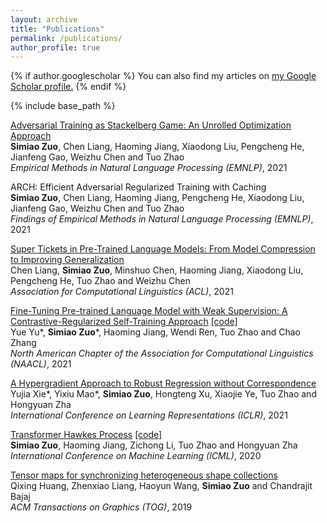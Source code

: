 ```yaml
---
layout: archive
title: "Publications"
permalink: /publications/
author_profile: true
---
```


{% if author.googlescholar %}
  You can also find my articles on <u><a href="{{author.googlescholar}}">my Google Scholar profile</a>.</u>
{% endif %}

{% include base_path %}

[Adversarial Training as Stackelberg Game: An Unrolled Optimization Approach](http://arxiv.org/abs/2104.04886) <br>
**Simiao Zuo**, Chen Liang, Haoming Jiang, Xiaodong Liu, Pengcheng He, Jianfeng Gao, Weizhu Chen and Tuo Zhao <br>
*Empirical Methods in Natural Language Processing (EMNLP)*, 2021

ARCH: Efficient Adversarial Regularized Training with Caching <br>
**Simiao Zuo**, Chen Liang, Haoming Jiang, Pengcheng He, Xiaodong Liu, Jianfeng Gao, Weizhu Chen and Tuo Zhao <br>
*Findings of Empirical Methods in Natural Language Processing (EMNLP)*, 2021

[Super Tickets in Pre-Trained Language Models: From Model Compression to Improving Generalization]() <br>
Chen Liang, **Simiao Zuo**, Minshuo Chen, Haoming Jiang, Xiaodong Liu, Pengcheng He, Tuo Zhao and Weizhu Chen <br>
*Association for Computational Linguistics (ACL)*, 2021

[Fine-Tuning Pre-trained Language Model with Weak Supervision: A Contrastive-Regularized Self-Training Approach](https://arxiv.org/abs/2010.07835) [[code]](https://github.com/yueyu1030/COSINE) <br>
Yue Yu\*, **Simiao Zuo**\*, Haoming Jiang, Wendi Ren, Tuo Zhao and Chao Zhang <br>
*North American Chapter of the Association for Computational Linguistics (NAACL)*, 2021

[A Hypergradient Approach to Robust Regression without Correspondence](https://arxiv.org/abs/2012.00123) <br>
Yujia Xie\*, Yixiu Mao\*, **Simiao Zuo**, Hongteng Xu, Xiaojie Ye, Tuo Zhao and Hongyuan Zha <br>
*International Conference on Learning Representations (ICLR)*, 2021

[Transformer Hawkes Process](https://arxiv.org/abs/2002.09291) [[code]](https://github.com/SimiaoZuo/Transformer-Hawkes-Process) <br>
**Simiao Zuo**, Haoming Jiang, Zichong Li, Tuo Zhao and Hongyuan Zha <br>
*International Conference on Machine Learning (ICML)*, 2020

[Tensor maps for synchronizing heterogeneous shape collections](https://dl.acm.org/doi/abs/10.1145/3306346.3322944) <br>
Qixing Huang, Zhenxiao Liang, Haoyun Wang, **Simiao Zuo** and Chandrajit Bajaj <br>
*ACM Transactions on Graphics (TOG)*, 2019

